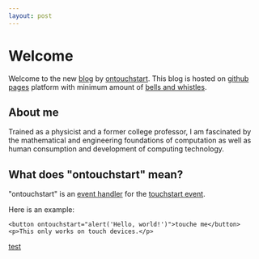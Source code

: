 ```yaml
---
layout: post
---
```

# Welcome

Welcome to the new [blog](http://en.wikipedia.org/wiki/Blog) by [ontouchstart](http://twitter.com/ontouchstart). This blog is hosted on [github pages](https://pages.github.com) platform with minimum amount of [bells and whistles](http://en.wikipedia.org/wiki/Bells_and_whistles).

## About me

Trained as a physicist and a former college professor, I am fascinated by the mathematical and engineering foundations of computation as well as human consumption and development of computing technology.

## What does "ontouchstart" mean?

"ontouchstart" is an [event handler](http://www.quirksmode.org/js/events_early.html) for the [touchstart event](http://www.w3.org/TR/touch-events/#the-touchstart-event). 

Here is an example:

~~~
<button ontouchstart="alert('Hello, world!')">touche me</button>
<p>This only works on touch devices.</p>
~~~
[test](http://ontouchstart.github.io/sandbox/touchme.html)
